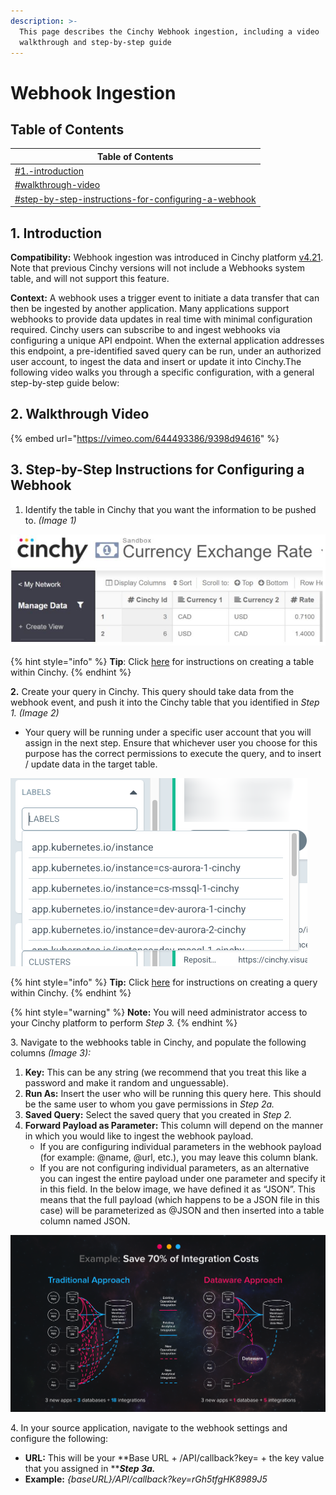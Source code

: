 ```yaml
---
description: >-
  This page describes the Cinchy Webhook ingestion, including a video
  walkthrough and step-by-step guide
---
```


# Webhook Ingestion

## **Table of Contents**

| Table of Contents                                                                                                                          |
| ------------------------------------------------------------------------------------------------------------------------------------------ |
| [#1.-introduction](webhook-ingestion.md#1.-introduction "mention")                                                                         |
| [#walkthrough-video](webhook-ingestion.md#walkthrough-video "mention")                                                                     |
| [#step-by-step-instructions-for-configuring-a-webhook](webhook-ingestion.md#step-by-step-instructions-for-configuring-a-webhook "mention") |

## **1. Introduction**

**Compatibility:** Webhook ingestion was introduced in Cinchy platform [v4.21](https://platform.docs.cinchy.com/release-notes/4.21-release-notes#new-features). Note that previous Cinchy versions will not include a Webhooks system table, and will not support this feature.

**Context:** A webhook uses a trigger event to initiate a data transfer that can then be ingested by another application. Many applications support webhooks to provide data updates in real time with minimal configuration required. Cinchy users can subscribe to and ingest webhooks via configuring a unique API endpoint. When the external application addresses this endpoint, a pre-identified saved query can be run, under an authorized user account, to ingest the data and insert or update it into Cinchy.The following video walks you through a specific configuration, with a general step-by-step guide below:

## 2. Walkthrough Video <a href="#walkthrough-video" id="walkthrough-video"></a>

{% embed url="https://vimeo.com/644493386/9398d94616" %}

## 3. Step-by-Step Instructions for Configuring a Webhook <a href="#step-by-step-instructions-for-configuring-a-webhook" id="step-by-step-instructions-for-configuring-a-webhook"></a>

1. Identify the table in Cinchy that you want the information to be pushed to. _(Image 1)_

![Image 1: Identifying your Table (Step 1)](<../../.gitbook/assets/image (375).png>)

{% hint style="info" %}
**Tip**: Click [here](../../guides-for-using-cinchy/builder-guides/creating-tables/) for instructions on creating a table within Cinchy.
{% endhint %}

**2.** Create your query in Cinchy. This query should take data from the webhook event, and push it into the Cinchy table that you identified in _Step 1. (Image 2)_

* Your query will be running under a specific user account that you will assign in the next step. Ensure that whichever user you choose for this purpose has the correct permissions to execute the query, and to insert / update data in the target table.

![Image 2: Creating your Query (Step 2)](<../../.gitbook/assets/image (617).png>)

{% hint style="info" %}
**Tip:** Click [here](../../guides-for-using-cinchy/builder-guides/saved-queries.md) for instructions on creating a query within Cinchy.
{% endhint %}

{% hint style="warning" %}
**Note:** You will need administrator access to your Cinchy platform to perform _Step 3._
{% endhint %}

3\. Navigate to the webhooks table in Cinchy, and populate the following columns _(Image 3):_

1. **Key:** This can be any string (we recommend that you treat this like a password and make it random and unguessable).
2. **Run As:** Insert the user who will be running this query here. This should be the same user to whom you gave permissions in _Step 2a._
3. **Saved Query:** Select the saved query that you created in _Step 2._
4. **Forward Payload as Parameter:** This column will depend on the manner in which you would like to ingest the webhook payload.
   * If you are configuring individual parameters in the webhook payload (for example: @name, @url, etc.), you may leave this column blank.
   * If you are not configuring individual parameters, as an alternative you can ingest the entire payload under one parameter and specify it in this field. In the below image, we have defined it as “JSON”. This means that the full payload (which happens to be a JSON file in this case) will be parameterized as @JSON and then inserted into a table column named JSON.

![Image 3: Configuring your Table (Step 3)](<../../.gitbook/assets/image (604).png>)

4\. In your source application, navigate to the webhook settings and configure the following:

* **URL:** This will be your **Base URL + /API/callback?key= + the key value that you assigned in **_**Step 3a.**_
* **Example:** _{baseURL}/API/callback?key=rGh5tfgHK8989J5_
